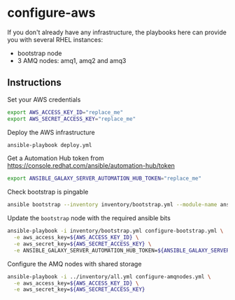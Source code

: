 # configure-aws

If you don't already have any infrastructure, the playbooks here can provide you with several RHEL instances:
- bootstrap node
- 3 AMQ nodes: amq1, amq2 and amq3

## Instructions

Set your AWS credentials
```bash
export AWS_ACCESS_KEY_ID="replace_me"
export AWS_SECRET_ACCESS_KEY="replace_me"
```

Deploy the AWS infrastructure
```bash
ansible-playbook deploy.yml
```

Get a Automation Hub token from https://console.redhat.com/ansible/automation-hub/token
```bash
export ANSIBLE_GALAXY_SERVER_AUTOMATION_HUB_TOKEN="replace_me"
```

Check bootstrap is pingable
```bash
ansible bootstrap --inventory inventory/bootstrap.yml --module-name ansible.builtin.ping --user ec2-user --private-key configure_bootstrap/files/my_keypair.pem
```

Update the `bootstrap` node with the required ansible bits
```bash
ansible-playbook -i inventory/bootstrap.yml configure-bootstrap.yml \
  -e aws_access_key=${AWS_ACCESS_KEY_ID} \
  -e aws_secret_key=${AWS_SECRET_ACCESS_KEY} \
  -e ANSIBLE_GALAXY_SERVER_AUTOMATION_HUB_TOKEN=${ANSIBLE_GALAXY_SERVER_AUTOMATION_HUB_TOKEN}
```

Configure the AMQ nodes with shared storage
```bash
ansible-playbook -i ../inventory/all.yml configure-amqnodes.yml \
  -e aws_access_key=${AWS_ACCESS_KEY_ID} \
  -e aws_secret_key=${AWS_SECRET_ACCESS_KEY}
```